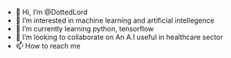 - 👋 Hi, I’m @DottedLord
- 👀 I’m interested in machine learning and artificial intellegence
- 🌱 I’m currently learning python, tensorflow
- 💞️ I’m looking to collaborate on An A.I useful in healthcare sector
- 📫 How to reach me 

<!---
DottedLord/DottedLord is a ✨ special ✨ repository because its `README.md` (this file) appears on your GitHub profile.
You can click the Preview link to take a look at your changes.
--->
